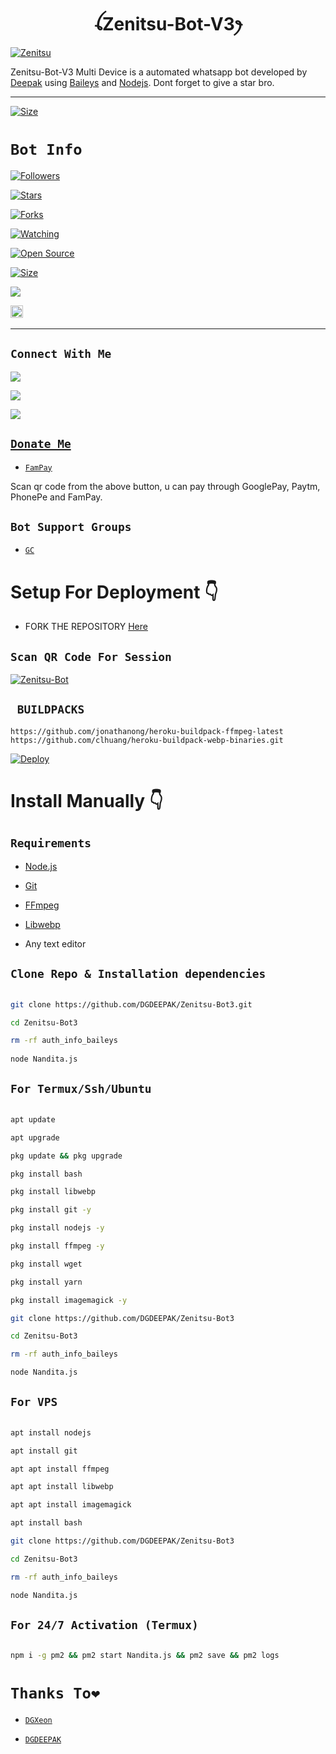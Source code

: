 <h1 align="center">ꪶZenitsu-Bot-V3ꫂ<br></h1>

<a href="https://ibb.co/7k1KVjd"><img src="https://i.ibb.co/RjDcPYk/Zenitsu.jpg" alt="Zenitsu" border="0"></a>

<p align="center">

Zenitsu-Bot-V3 Multi Device is a automated whatsapp bot developed by <a href="https://youtube.com/@dreamguydeepak" target="_blank">Deepak</a> using <a href="https://github.com/adiwajshing/Baileys" target="_blank">Baileys</a> and <a href="https://github.com/nodejs" target="_blank">Nodejs</a>. Dont forget to give a star bro.

</p>

------

<p align="center">

<a href="https://youtu.be/kyc7oZllF2Y"><img title="Size" src="https://img.shields.io/badge/Tutorial-Video-green"></a>

</p>

# ```Bot Info```

<p align="center">

<a href="https://github.com/DGDEEPAK/followers"><img title="Followers" src="https://img.shields.io/github/followers/DGDEEPAK?color=red&style=flat-square"></a>

<a href="https://github.com/DGDEEPAK/Zenitsu-Bot3/stargazers/"><img title="Stars" src="https://img.shields.io/github/stars/DGDEEPAK/Zenitsu-Bot3?color=blue&style=flat-square"></a>

<a href="https://github.com/DGDEEPAK/Zenitsu-Bot3/network/members"><img title="Forks" src="https://img.shields.io/github/forks/DGDEEPAK/Zenitsu-Bot3?color=red&style=flat-square"></a>

<a href="https://github.com/DGDEEPAK/Zenitsu-Bot3/watchers"><img title="Watching" src="https://img.shields.io/github/watchers/DGDEEPAK/Zenitsu-Bot3?label=Watchers&color=blue&style=flat-square"></a>

<a href="https://github.com/DGDEEPAK/Zenitsu-Bot3"><img title="Open Source" src="https://img.shields.io/badge/Author-Deepak.-red?v=103"></a>

<a href="https://github.com/DGDEEPAK/Zenitsu-Bot3/"><img title="Size" src="https://img.shields.io/github/repo-size/DGDEEPAK/Zenitsu-Bot3?style=flat-square&color=green"></a>

<a href="https://hits.seeyoufarm.com"><img src="https://hits.seeyoufarm.com/api/count/incr/badge.svg?url=https%3A%2F%2Fgithub.com%2FDGDEEPAK%2FZenitsu-Bot3&count_bg=%2379C83D&title_bg=%23555555&icon=probot.svg&icon_color=%2300FF6D&title=hits&edge_flat=false"/></a>

<a href="https://github.com/DGDEEPAK/Zenitsu-Bot3/graphs/commit-activity"><img height="20" src="https://img.shields.io/badge/Maintained%3F-yes-green.svg"></a>&nbsp;&nbsp;

   </p>

-------

## ```Connect With Me```

<p align="center">

<a href="https://wa.me/918348225320"><img src="https://img.shields.io/badge/Contact Deepak-25D366?style=for-the-badge&logo=whatsapp&logoColor=white" />

<a href="https://chat.whatsapp.com/KguOo9XsRTW2iESYuHzVX1"><img src="https://img.shields.io/badge/Join Official GC-25D366?style=for-the-badge&logo=whatsapp&logoColor=white" />

<a href="https://youtube.com/@dreamguydeepak"><img src="https://img.shields.io/badge/Subscribe Deepak-ff0000?style=for-the-badge&logo=youtube&logoColor=ff000000&link=https://youtube.com/@dreamguydeepak" /><br>

</p>

## ```Donate Me```

- [`FamPay`](https://i.ibb.co/j4dTYk3/IMG-20221229-WA0243.jpg)

<p align="left">

Scan qr code from the above button, u can pay through GooglePay, Paytm, PhonePe and FamPay.

</p>

## ```Bot Support Groups```

- [`GC`](https://chat.whatsapp.com/KguOo9XsRTW2iESYuHzVX1)

# Setup For Deployment 👇

- FORK THE REPOSITORY [Here](https://github.com/DGDEEPAK/Zenitsu-Bot3/fork)
   
## `Scan QR Code For Session`
[![Zenitsu-Bot](https://repl.it/badge/github/quiec/whatsasena)](https://replit.com/@DGDEEPAK/Qr-scanner)
   
## ` BUILDPACKS`

```
https://github.com/jonathanong/heroku-buildpack-ffmpeg-latest
https://github.com/clhuang/heroku-buildpack-webp-binaries.git
```

[![Deploy](https://www.herokucdn.com/deploy/button.svg)](https://heroku.com/deploy?template=https://github.com/DGDEEPAK/Zenitsu-Bot3/)


# Install Manually 👇

## `Requirements`

* [Node.js](https://nodejs.org/en/)

* [Git](https://git-scm.com/downloads)

* [FFmpeg](https://github.com/BtbN/FFmpeg-Builds/releases/download/autobuild-2020-12-08-13-03/ffmpeg-n4.3.1-26-gca55240b8c-win64-gpl-4.3.zip)

* [Libwebp](https://developers.google.com/speed/webp/download)

* Any text editor

## `Clone Repo & Installation dependencies`

```bash

git clone https://github.com/DGDEEPAK/Zenitsu-Bot3.git

cd Zenitsu-Bot3

rm -rf auth_info_baileys
   
node Nandita.js   

```

## `For Termux/Ssh/Ubuntu`

```bash

apt update

apt upgrade

pkg update && pkg upgrade

pkg install bash

pkg install libwebp

pkg install git -y

pkg install nodejs -y 

pkg install ffmpeg -y 

pkg install wget

pkg install yarn

pkg install imagemagick -y

git clone https://github.com/DGDEEPAK/Zenitsu-Bot3

cd Zenitsu-Bot3

rm -rf auth_info_baileys

node Nandita.js

```

## `For VPS`

```bash

apt install nodejs 

apt install git 

apt apt install ffmpeg 

apt apt install libwebp 

apt apt install imagemagick

apt install bash

git clone https://github.com/DGDEEPAK/Zenitsu-Bot3

cd Zenitsu-Bot3

rm -rf auth_info_baileys

node Nandita.js

```

## `For 24/7 Activation (Termux)`

```bash

npm i -g pm2 && pm2 start Nandita.js && pm2 save && pm2 logs

```

# `Thanks To❤️`

- [`DGXeon`](https://github.com/DGXeon)

- [`DGDEEPAK`](https://github.com/DGDEEPAK)
